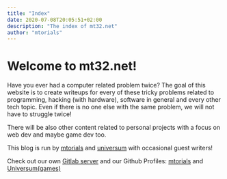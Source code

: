 ```yaml
---
title: "Index"
date: 2020-07-08T20:05:51+02:00
description: "The index of mt32.net"
author: "mtorials"
---
```


# Welcome to mt32.net!

Have you ever had a computer related problem twice? The goal of this website is to
create writeups for every of these tricky problems related to programming, hacking (with hardware),
software in general and every other tech topic. Even if there is no one else with the same problem,
we will not have to struggle twice!

There will be also other content related to personal projects with a focus on web dev and maybe game dev too.

This blog is run by [mtorials](https://mtorials.de/) and [universum](http://universegame.de/) with occasional guest writers!

Check out our own [Gitlab server](https://git.mtorials.de) and our Github Profiles: [mtorials](https://github.com/mtorials) and [Universum(games)](https://github.com/universumgames)
